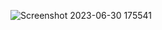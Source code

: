 ![Screenshot 2023-06-30 175541](https://github.com/i-am-sai/Spotify-Clone/assets/131809064/5aa6d21d-644c-4747-a73e-2911d4df92ed)
